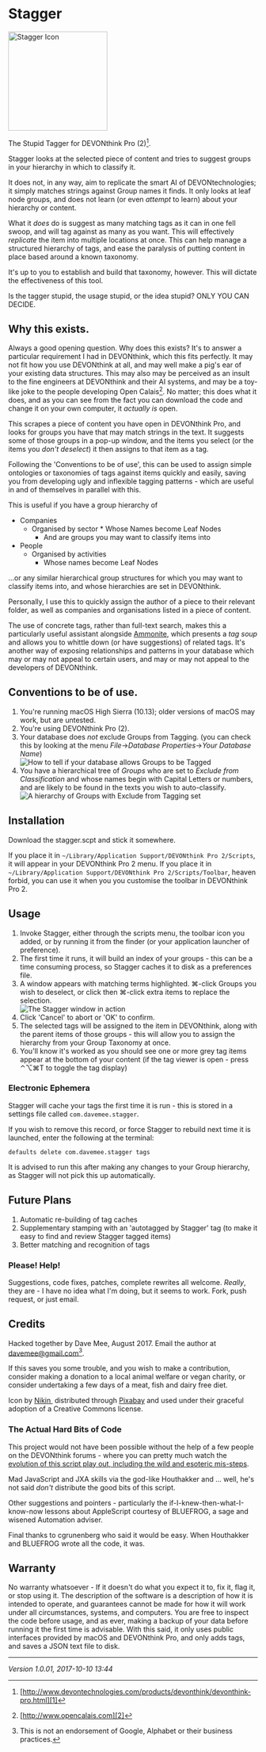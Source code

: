 # Stagger

<img alt="Stagger Icon" src="images-readme/Stagger.png" width=200px height=200px/>

The Stupid Tagger for DEVONthink Pro (2)[^1].

Stagger looks at the selected piece of content and tries to suggest groups in your hierarchy in which to classify it. 

It does not, in any way, aim to replicate the smart AI of DEVONtechnologies; it simply matches strings against Group names it finds. It only looks at leaf node groups, and does not learn (or even *attempt* to learn) about your hierarchy or content. 

What it *does* do is suggest as many matching tags as it can in one fell swoop, and will tag against as many as you want. This will effectively *replicate* the item into multiple locations at once. This can help manage a structured hierarchy of tags, and ease the paralysis of putting content in place based around a known taxonomy.

It's up to you to establish and build that taxonomy, however. This will dictate the effectiveness of this tool.

Is the tagger stupid, the usage stupid, or the idea stupid? ONLY YOU CAN DECIDE.

## Why this exists.

Always a good opening question. Why does this exists? It's to answer a particular requirement I had in DEVONthink, which this fits perfectly. It may not fit how you use DEVONthink at all, and may well make a pig's ear of your existing data structures. This may also may be perceived as an insult to the fine engineers at DEVONthink and their AI systems, and may be a toy-like joke to the people developing Open Calais[^2]. No matter; this does what it does, and as you can see from the fact you can download the code and change it on your own computer, it *actually is* open.

This scrapes a piece of content you have open in DEVONthink Pro, and looks for groups you have that may match strings in the text. It suggests some of those groups in a pop-up window, and the items you select (or the items you *don't deselect*) it then assigns to that item as a tag.

Following the 'Conventions to be of use', this can be used to assign simple ontologies or taxonomies of tags against items quickly and easily, saving you from developing ugly and inflexible tagging patterns - which are useful in and of themselves in parallel with this.

This is useful if you have a group hierarchy of  

* Companies
	 * Organised by sector
		   * Whose Names become Leaf Nodes
		* And are groups you may want to classify items into
* People
	* Organised by activities
		* Whose names become Leaf Nodes

...or any similar hierarchical group structures for which you may want to classify items into, and whose hierarchies are set in DEVONthink.

Personally, I use this to quickly assign the author of a piece to their relevant folder, as well as companies and organisations listed in a piece of content.

The use of concrete tags, rather than full-text search, makes this a particularly useful assistant alongside [Ammonite][3], which presents a *tag soup* and allows you to whittle down (or have suggestions) of related tags. It's another way of exposing relationships and patterns in your database which may or may not appeal to certain users, and may or may not appeal to the developers of DEVONthink.

## Conventions to be of use.

1. You're running macOS High Sierra (10.13); older versions of macOS may work, but are untested.
2. You're using DEVONthink Pro (2).
3. Your database does *not* exclude Groups from Tagging.    (you can check this by looking at the menu *File*→*Database Properties*→*Your Database Name*)  
	![How to tell if your database allows Groups to be Tagged][image-1]
4. You have a hierarchical tree of *Groups* who are set to  *Exclude from Classification* and whose names begin with Capital Letters or numbers, and are likely to be found in the texts you wish to auto-classify.  
	![A hierarchy of Groups with Exclude from Tagging set][image-2]

## Installation

Download the stagger.scpt and stick it somewhere.

If you place it in `~/Library/Application Support/DEVONthink Pro 2/Scripts`, it will appear in your DEVONthink Pro 2 menu. If you place it in  `~/Library/Application Support/DEVONthink Pro 2/Scripts/Toolbar`, heaven forbid, you can use it when you you customise the toolbar in DEVONthink Pro 2.

## Usage

1. Invoke Stagger, either through the scripts menu, the toolbar icon you added, or by running it from the finder (or your application launcher of preference).
2. The first time it runs, it will build an index of your groups - this can be a time consuming process, so Stagger caches it to disk as a preferences file.
3. A window appears with matching terms highlighted. ⌘-click Groups you wish to deselect, or click then ⌘-click extra items to replace the selection.  
	![The Stagger window in action][image-3]
4. Click 'Cancel' to abort or 'OK' to confirm.
5. The selected tags will be assigned to the item in DEVONthink, along with the parent items of those groups - this will allow you to assign the hierarchy from your Group Taxonomy at once.
6. You'll know it's worked as you should see one or more grey tag items appear at the bottom of your content (if the tag viewer is open - press ⌃⌥⌘T to toggle the tag display)

### Electronic Ephemera

Stagger will cache your tags the first time it is run - this is stored in a settings file called `com.davemee.stagger`. 

If you wish to remove this record, or force Stagger to rebuild next time it is launched, enter the following at the terminal:

`defaults delete com.davemee.stagger tags`

It is advised to run this after making any changes to your Group hierarchy, as Stagger will not pick this up automatically.

## Future Plans

1. Automatic re-building of tag caches
2. Supplementary stamping with an 'autotagged by Stagger' tag (to make it easy to find and review Stagger tagged items)
3. Better matching and recognition of tags

### Please! Help!

Suggestions, code fixes, patches, complete rewrites all welcome. *Really*, they are - I have no idea what I'm doing, but it seems to work. Fork, push request, or just email.

## Credits

Hacked together by Dave Mee, August 2017. Email the author at [davemee@gmail.com][4][^3].

If this saves you some trouble, and you wish to make a contribution, consider making a donation to a local animal welfare or vegan charity, or consider undertaking a few days of a meat, fish and dairy free diet. 

Icon by [Nikin ][5] distributed through [Pixabay][6] and used under their graceful adoption of a Creative Commons license.

### The Actual Hard Bits of Code

This project would not have been possible without the help of a few people on the DEVONthink forums - where you can pretty much watch the [evolution of this script play out, including the wild and esoteric mis-steps][7].

Mad JavaScript and JXA skills via the god-like Houthakker and ... well, he's not said *don't* distribute the good bits of this script.

Other suggestions and pointers - particularly the if-I-knew-then-what-I-know-now lessons about AppleScript courtesy of BLUEFROG, a sage and wisened Automation adviser.

Final thanks to cgrunenberg who said it would be easy. When Houthakker and BLUEFROG wrote all the code, it was.

## Warranty

No warranty whatsoever -  If it doesn't do what you expect it to, fix it, flag it, or stop using it. The description of the software is a description of how it is intended to operate, and guarantees cannot be made for how it will work under all circumstances, systems, and computers. You are free to inspect the code before usage, and as ever, making a backup of your data before running it the first time is advisable. With this said, it only uses public interfaces provided by macOS and DEVONthink Pro, and only adds tags, and saves a JSON text file to disk.

---- 

*Version 1.0.01, 2017-10-10 13:44*

[^1]:	[http://www.devontechnologies.com/products/devonthink/devonthink-pro.html][1]

[^2]:	[http://www.opencalais.com][2]

[^3]:	This is not an endorsement of Google, Alphabet or their business practices.

[1]:	http://www.devontechnologies.com/products/devonthink/devonthink-pro.html "DEVONthink Pro 2"
[2]:	http://www.opencalais.com "Reuters Open Calais"
[3]:	http://www.soma-zone.com/Ammonite/ "Ammonite"
[4]:	mailto:davemee@gmail.com "davemee@gmail.com"
[5]:	https://pixabay.com/en/users/Nikin-253338/?
[6]:	https://cdn.pixabay.com/photo/2017/03/16/04/16/tags-2148132_640.png?attachment,%20https://pixabay.com/en/tags-paper-tag-paper-label-2148132/
[7]:	http://forum.devontechnologies.com/viewtopic.php?f=20&t=24937

[image-1]:	./images-readme/Exclude%20Groups%20from%20Tagging.png "Exclude Groups from Tagging"
[image-2]:	images-readme/Excluded%20from%20Classification%20Group%20Hierarchy.png "Excluded from Classification Group Hierarchy"
[image-3]:	./images-readme/Stagger%20Window.png "Stagger Window"